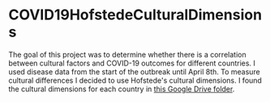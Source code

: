 # COVID19HofstedeCulturalDimensions

The goal of this project was to determine whether there is a correlation between cultural factors and COVID-19 outcomes for different countries. I used disease data from the start of the outbreak until April 8th. To measure cultural differences I decided to use Hofstede's cultural dimensions. I found the cultural dimensions for each country in [this Google Drive folder](https://drive.google.com/drive/folders/1zivMjUT7tleuIA-hGn96PG5J7sm2jdGF).  